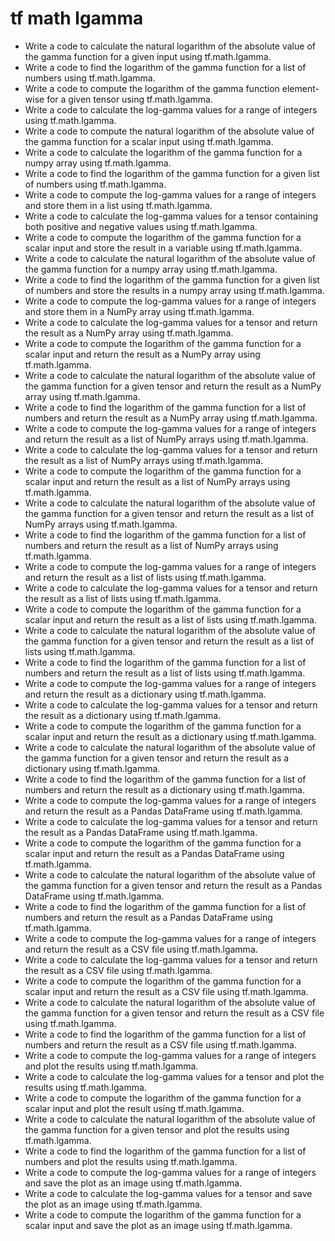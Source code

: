 # tf math lgamma

- Write a code to calculate the natural logarithm of the absolute value of the gamma function for a given input using tf.math.lgamma.
- Write a code to find the logarithm of the gamma function for a list of numbers using tf.math.lgamma.
- Write a code to compute the logarithm of the gamma function element-wise for a given tensor using tf.math.lgamma.
- Write a code to calculate the log-gamma values for a range of integers using tf.math.lgamma.
- Write a code to compute the natural logarithm of the absolute value of the gamma function for a scalar input using tf.math.lgamma.
- Write a code to calculate the logarithm of the gamma function for a numpy array using tf.math.lgamma.
- Write a code to find the logarithm of the gamma function for a given list of numbers using tf.math.lgamma.
- Write a code to compute the log-gamma values for a range of integers and store them in a list using tf.math.lgamma.
- Write a code to calculate the log-gamma values for a tensor containing both positive and negative values using tf.math.lgamma.
- Write a code to compute the logarithm of the gamma function for a scalar input and store the result in a variable using tf.math.lgamma.
- Write a code to calculate the natural logarithm of the absolute value of the gamma function for a numpy array using tf.math.lgamma.
- Write a code to find the logarithm of the gamma function for a given list of numbers and store the results in a numpy array using tf.math.lgamma.
- Write a code to compute the log-gamma values for a range of integers and store them in a NumPy array using tf.math.lgamma.
- Write a code to calculate the log-gamma values for a tensor and return the result as a NumPy array using tf.math.lgamma.
- Write a code to compute the logarithm of the gamma function for a scalar input and return the result as a NumPy array using tf.math.lgamma.
- Write a code to calculate the natural logarithm of the absolute value of the gamma function for a given tensor and return the result as a NumPy array using tf.math.lgamma.
- Write a code to find the logarithm of the gamma function for a list of numbers and return the result as a NumPy array using tf.math.lgamma.
- Write a code to compute the log-gamma values for a range of integers and return the result as a list of NumPy arrays using tf.math.lgamma.
- Write a code to calculate the log-gamma values for a tensor and return the result as a list of NumPy arrays using tf.math.lgamma.
- Write a code to compute the logarithm of the gamma function for a scalar input and return the result as a list of NumPy arrays using tf.math.lgamma.
- Write a code to calculate the natural logarithm of the absolute value of the gamma function for a given tensor and return the result as a list of NumPy arrays using tf.math.lgamma.
- Write a code to find the logarithm of the gamma function for a list of numbers and return the result as a list of NumPy arrays using tf.math.lgamma.
- Write a code to compute the log-gamma values for a range of integers and return the result as a list of lists using tf.math.lgamma.
- Write a code to calculate the log-gamma values for a tensor and return the result as a list of lists using tf.math.lgamma.
- Write a code to compute the logarithm of the gamma function for a scalar input and return the result as a list of lists using tf.math.lgamma.
- Write a code to calculate the natural logarithm of the absolute value of the gamma function for a given tensor and return the result as a list of lists using tf.math.lgamma.
- Write a code to find the logarithm of the gamma function for a list of numbers and return the result as a list of lists using tf.math.lgamma.
- Write a code to compute the log-gamma values for a range of integers and return the result as a dictionary using tf.math.lgamma.
- Write a code to calculate the log-gamma values for a tensor and return the result as a dictionary using tf.math.lgamma.
- Write a code to compute the logarithm of the gamma function for a scalar input and return the result as a dictionary using tf.math.lgamma.
- Write a code to calculate the natural logarithm of the absolute value of the gamma function for a given tensor and return the result as a dictionary using tf.math.lgamma.
- Write a code to find the logarithm of the gamma function for a list of numbers and return the result as a dictionary using tf.math.lgamma.
- Write a code to compute the log-gamma values for a range of integers and return the result as a Pandas DataFrame using tf.math.lgamma.
- Write a code to calculate the log-gamma values for a tensor and return the result as a Pandas DataFrame using tf.math.lgamma.
- Write a code to compute the logarithm of the gamma function for a scalar input and return the result as a Pandas DataFrame using tf.math.lgamma.
- Write a code to calculate the natural logarithm of the absolute value of the gamma function for a given tensor and return the result as a Pandas DataFrame using tf.math.lgamma.
- Write a code to find the logarithm of the gamma function for a list of numbers and return the result as a Pandas DataFrame using tf.math.lgamma.
- Write a code to compute the log-gamma values for a range of integers and return the result as a CSV file using tf.math.lgamma.
- Write a code to calculate the log-gamma values for a tensor and return the result as a CSV file using tf.math.lgamma.
- Write a code to compute the logarithm of the gamma function for a scalar input and return the result as a CSV file using tf.math.lgamma.
- Write a code to calculate the natural logarithm of the absolute value of the gamma function for a given tensor and return the result as a CSV file using tf.math.lgamma.
- Write a code to find the logarithm of the gamma function for a list of numbers and return the result as a CSV file using tf.math.lgamma.
- Write a code to compute the log-gamma values for a range of integers and plot the results using tf.math.lgamma.
- Write a code to calculate the log-gamma values for a tensor and plot the results using tf.math.lgamma.
- Write a code to compute the logarithm of the gamma function for a scalar input and plot the result using tf.math.lgamma.
- Write a code to calculate the natural logarithm of the absolute value of the gamma function for a given tensor and plot the results using tf.math.lgamma.
- Write a code to find the logarithm of the gamma function for a list of numbers and plot the results using tf.math.lgamma.
- Write a code to compute the log-gamma values for a range of integers and save the plot as an image using tf.math.lgamma.
- Write a code to calculate the log-gamma values for a tensor and save the plot as an image using tf.math.lgamma.
- Write a code to compute the logarithm of the gamma function for a scalar input and save the plot as an image using tf.math.lgamma.